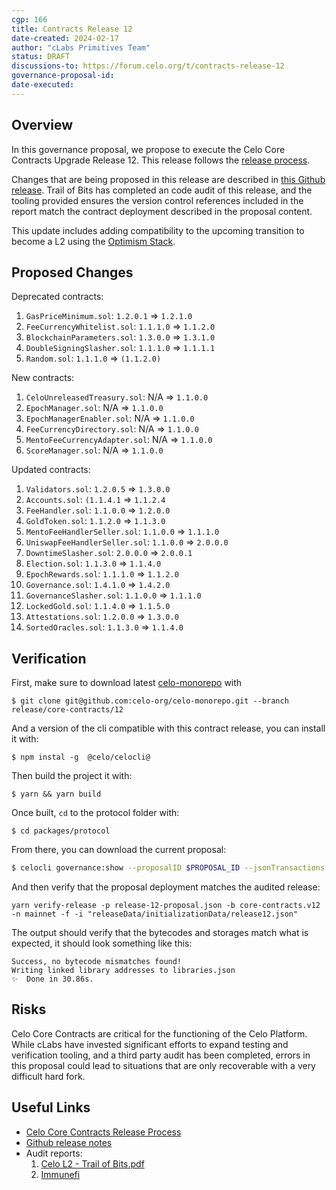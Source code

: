 ```yaml
---
cgp: 166
title: Contracts Release 12
date-created: 2024-02-17
author: "cLabs Primitives Team"
status: DRAFT
discussions-to: https://forum.celo.org/t/contracts-release-12
governance-proposal-id:
date-executed:
---
```

 
## Overview
 
In this governance proposal, we propose to execute the Celo Core Contracts Upgrade Release 12. This release follows the [release process](https://docs.celo.org/community/release-process/smart-contracts).

Changes that are being proposed in this release are described in [this Github release](https://github.com/celo-org/celo-monorepo/releases/tag/core-contracts.v12). Trail of Bits has completed an code audit of this release, and the tooling provided ensures the version control references included in the report match the contract deployment described in the proposal content.

This update includes adding compatibility to the upcoming transition to become a L2 using the [Optimism Stack](https://docs.celo.org/cel2/whats-changed/op-l2).
 
 
## Proposed Changes
 
Deprecated contracts:
1. `GasPriceMinimum.sol`: `1.2.0.1` => `1.2.1.0`
2. `FeeCurrencyWhitelist.sol`: `1.1.1.0` => `1.1.2.0`
3. `BlockchainParameters.sol`: `1.3.0.0` => `1.3.1.0`
4. `DoubleSigningSlasher.sol`: `1.1.1.0` => `1.1.1.1`
5. `Random.sol`: `1.1.1.0` => `(1.1.2.0)` 

New contracts:

1. `CeloUnreleasedTreasury.sol`: N/A => `1.1.0.0`
2. `EpochManager.sol`: N/A => `1.1.0.0`
3. `EpochManagerEnabler.sol`: N/A => `1.1.0.0`
4. `FeeCurrencyDirectory.sol`: N/A => `1.1.0.0`
6. `MentoFeeCurrencyAdapter.sol`: N/A => `1.1.0.0`
7. `ScoreManager.sol`: N/A => `1.1.0.0`

Updated contracts:
1. `Validators.sol`: `1.2.0.5` => `1.3.0.0`
2. `Accounts.sol`: `(1.1.4.1` => `1.1.2.4`
3. `FeeHandler.sol`: `1.1.0.0` => `1.2.0.0`
4. `GoldToken.sol`: `1.1.2.0` => `1.1.3.0`
5. `MentoFeeHandlerSeller.sol`: `1.1.0.0` => `1.1.1.0`
6. `UniswapFeeHandlerSeller.sol`: `1.1.0.0` => `2.0.0.0`
7. `DowntimeSlasher.sol`: `2.0.0.0` => `2.0.0.1`
8. `Election.sol`: `1.1.3.0` => `1.1.4.0`
9. `EpochRewards.sol`: `1.1.1.0` => `1.1.2.0`
10. `Governance.sol`: `1.4.1.0` => `1.4.2.0`
11. `GovernanceSlasher.sol`: `1.1.0.0` => `1.1.1.0`
12. `LockedGold.sol`: `1.1.4.0` => `1.1.5.0`
13. `Attestations.sol`: `1.2.0.0` => `1.3.0.0`
14. `SortedOracles.sol`: `1.1.3.0` => `1.1.4.0`
 
## Verification
 
First, make sure to download latest [celo-monorepo](https://github.com/celo-org/celo-monorepo/) with

`$ git clone git@github.com:celo-org/celo-monorepo.git --branch release/core-contracts/12`

And a version of the cli compatible with this contract release, you can install it with:

`$ npm instal -g  @celo/celocli@`

Then build the project it with:

`$ yarn && yarn build`

Once built, `cd` to the protocol folder with:

`$ cd packages/protocol`

From there, you can download the current proposal:

```bash
$ celocli governance:show --proposalID $PROPOSAL_ID --jsonTransactions release-12-proposal.json --node https://forno.celo.org
```

And then verify that the proposal deployment matches the audited release:

```
yarn verify-release -p release-12-proposal.json -b core-contracts.v12 -n mainnet -f -i "releaseData/initializationData/release12.json"
```

The output should verify that the bytecodes and storages match what is expected, it should look something like this:

```
Success, no bytecode mismatches found!
Writing linked library addresses to libraries.json
✨  Done in 30.86s.
```
 
## Risks
 
Celo Core Contracts are critical for the functioning of the Celo Platform. While cLabs have invested significant efforts to expand testing and verification tooling, and a third party audit has been completed, errors in this proposal could lead to situations that are only recoverable with a very difficult hard fork.

 
## Useful Links

- [Celo Core Contracts Release Process](https://docs.celo.org/community/release-process/smart-contracts)
- [Github release notes](https://github.com/celo-org/celo-monorepo/releases/tag/core-contracts.v12)
- Audit reports: 
  1. [Celo L2 - Trail of Bits.pdf](https://github.com/user-attachments/files/18804807/Celo.L2.-.Trail.of.Bits.pdf)
  2. [Immunefi](https://github.com/user-attachments/files/18832341/Celo.Audit.Competition.Summary.Report.pdf)
